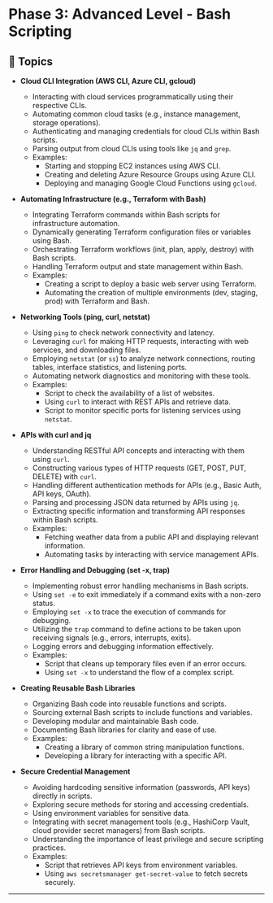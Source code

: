 # Phase 3: Advanced Level - Bash Scripting

## 📂 Topics

* **Cloud CLI Integration (AWS CLI, Azure CLI, gcloud)**
    * Interacting with cloud services programmatically using their respective CLIs.
    * Automating common cloud tasks (e.g., instance management, storage operations).
    * Authenticating and managing credentials for cloud CLIs within Bash scripts.
    * Parsing output from cloud CLIs using tools like `jq` and `grep`.
    * Examples:
        * Starting and stopping EC2 instances using AWS CLI.
        * Creating and deleting Azure Resource Groups using Azure CLI.
        * Deploying and managing Google Cloud Functions using `gcloud`.

* **Automating Infrastructure (e.g., Terraform with Bash)**
    * Integrating Terraform commands within Bash scripts for infrastructure automation.
    * Dynamically generating Terraform configuration files or variables using Bash.
    * Orchestrating Terraform workflows (init, plan, apply, destroy) with Bash scripts.
    * Handling Terraform output and state management within Bash.
    * Examples:
        * Creating a script to deploy a basic web server using Terraform.
        * Automating the creation of multiple environments (dev, staging, prod) with Terraform and Bash.

* **Networking Tools (ping, curl, netstat)**
    * Using `ping` to check network connectivity and latency.
    * Leveraging `curl` for making HTTP requests, interacting with web services, and downloading files.
    * Employing `netstat` (or `ss`) to analyze network connections, routing tables, interface statistics, and listening ports.
    * Automating network diagnostics and monitoring with these tools.
    * Examples:
        * Script to check the availability of a list of websites.
        * Using `curl` to interact with REST APIs and retrieve data.
        * Script to monitor specific ports for listening services using `netstat`.

* **APIs with curl and jq**
    * Understanding RESTful API concepts and interacting with them using `curl`.
    * Constructing various types of HTTP requests (GET, POST, PUT, DELETE) with `curl`.
    * Handling different authentication methods for APIs (e.g., Basic Auth, API keys, OAuth).
    * Parsing and processing JSON data returned by APIs using `jq`.
    * Extracting specific information and transforming API responses within Bash scripts.
    * Examples:
        * Fetching weather data from a public API and displaying relevant information.
        * Automating tasks by interacting with service management APIs.

* **Error Handling and Debugging (set -x, trap)**
    * Implementing robust error handling mechanisms in Bash scripts.
    * Using `set -e` to exit immediately if a command exits with a non-zero status.
    * Employing `set -x` to trace the execution of commands for debugging.
    * Utilizing the `trap` command to define actions to be taken upon receiving signals (e.g., errors, interrupts, exits).
    * Logging errors and debugging information effectively.
    * Examples:
        * Script that cleans up temporary files even if an error occurs.
        * Using `set -x` to understand the flow of a complex script.

* **Creating Reusable Bash Libraries**
    * Organizing Bash code into reusable functions and scripts.
    * Sourcing external Bash scripts to include functions and variables.
    * Developing modular and maintainable Bash code.
    * Documenting Bash libraries for clarity and ease of use.
    * Examples:
        * Creating a library of common string manipulation functions.
        * Developing a library for interacting with a specific API.

* **Secure Credential Management**
    * Avoiding hardcoding sensitive information (passwords, API keys) directly in scripts.
    * Exploring secure methods for storing and accessing credentials.
    * Using environment variables for sensitive data.
    * Integrating with secret management tools (e.g., HashiCorp Vault, cloud provider secret managers) from Bash scripts.
    * Understanding the importance of least privilege and secure scripting practices.
    * Examples:
        * Script that retrieves API keys from environment variables.
        * Using `aws secretsmanager get-secret-value` to fetch secrets securely.

---
